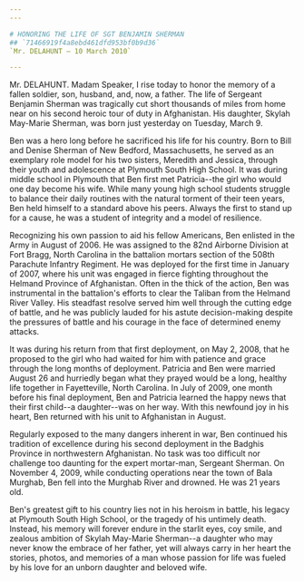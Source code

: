 ```yaml
---
---

# HONORING THE LIFE OF SGT BENJAMIN SHERMAN
## `71466919f4a8ebd461dfd953bf0b9d36`
`Mr. DELAHUNT — 10 March 2010`

---
```



Mr. DELAHUNT. Madam Speaker, I rise today to honor the memory of a 
fallen soldier, son, husband, and, now, a father. The life of Sergeant 
Benjamin Sherman was tragically cut short thousands of miles from home 
near on his second heroic tour of duty in Afghanistan. His daughter, 
Skylah May-Marie Sherman, was born just yesterday on Tuesday, March 9.

Ben was a hero long before he sacrificed his life for his country. 
Born to Bill and Denise Sherman of New Bedford, Massachusetts, he 
served as an exemplary role model for his two sisters, Meredith and 
Jessica, through their youth and adolescence at Plymouth South High 
School. It was during middle school in Plymouth that Ben first met 
Patricia--the girl who would one day become his wife. While many young 
high school students struggle to balance their daily routines with the 
natural torment of their teen years, Ben held himself to a standard 
above his peers. Always the first to stand up for a cause, he was a 
student of integrity and a model of resilience.

Recognizing his own passion to aid his fellow Americans, Ben enlisted 
in the Army in August of 2006. He was assigned to the 82nd Airborne 
Division at Fort Bragg, North Carolina in the battalion mortars section 
of the 508th Parachute Infantry Regiment. He was deployed for the first 
time in January of 2007, where his unit was engaged in fierce fighting 
throughout the Helmand Province of Afghanistan. Often in the thick of 
the action, Ben was instrumental in the battalion's efforts to clear 
the Taliban from the Helmand River Valley. His steadfast resolve served 
him well through the cutting edge of battle, and he was publicly lauded 
for his astute decision-making despite the pressures of battle and his 
courage in the face of determined enemy attacks.

It was during his return from that first deployment, on May 2, 2008, 
that he proposed to the girl who had waited for him with patience and 
grace through the long months of deployment. Patricia and Ben were 
married August 26 and hurriedly began what they prayed would be a long, 
healthy life together in Fayetteville, North Carolina. In July of 2009, 
one month before his final deployment, Ben and Patricia learned the 
happy news that their first child--a daughter--was on her way. With 
this newfound joy in his heart, Ben returned with his unit to 
Afghanistan in August.

Regularly exposed to the many dangers inherent in war, Ben continued 
his tradition of excellence during his second deployment in the Badghis 
Province in northwestern Afghanistan. No task was too difficult nor 
challenge too daunting for the expert mortar-man, Sergeant Sherman. On 
November 4, 2009, while conducting operations near the town of Bala 
Murghab, Ben fell into the Murghab River and drowned. He was 21 years 
old.

Ben's greatest gift to his country lies not in his heroism in battle, 
his legacy at Plymouth South High School, or the tragedy of his 
untimely death. Instead, his memory will forever endure in the starlit 
eyes, coy smile, and zealous ambition of Skylah May-Marie Sherman--a 
daughter who may never know the embrace of her father, yet will always 
carry in her heart the stories, photos, and memories of a man whose 
passion for life was fueled by his love for an unborn daughter and 
beloved wife.
